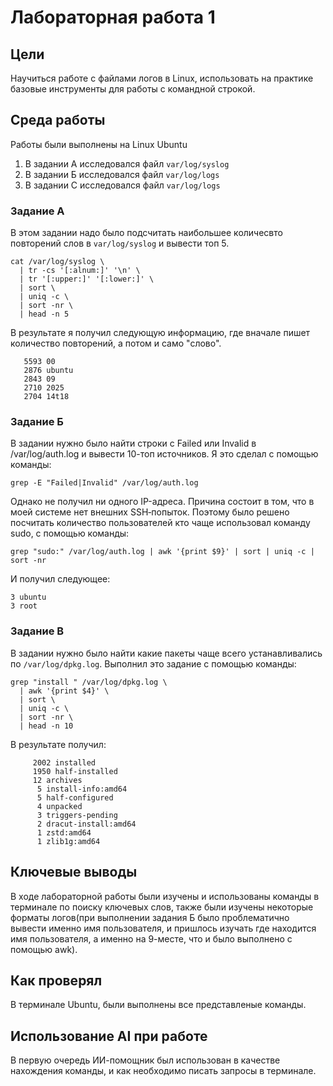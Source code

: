 # Лабораторная работа 1
## Цели
Научиться работе с файлами логов в Linux, 
использовать на практике базовые инструменты для работы с командной строкой.
## Среда работы
Работы были выполнены на Linux Ubuntu
1. В задании А исследовался файл `var/log/syslog`
2. В задании Б исследовался файл `var/log/logs`
3. В задании С исследовался файл `var/log/logs`
### Задание А
В этом задании надо было подсчитать наибольшее количесвто повторений слов в `var/log/syslog`
и вывести топ 5. 
```
cat /var/log/syslog \
  | tr -cs '[:alnum:]' '\n' \
  | tr '[:upper:]' '[:lower:]' \
  | sort \
  | uniq -c \
  | sort -nr \
  | head -n 5
```
В результате я получил следующую информацию, где вначале пишет количество повторений,
а потом и само "слово".
```
   5593 00
   2876 ubuntu
   2843 09
   2710 2025
   2704 14t18
```
### Задание Б
В задании нужно было найти строки с Failed или Invalid в /var/log/auth.log и вывести 10-топ 
источников. Я это сделал с помощью команды:
```
grep -E "Failed|Invalid" /var/log/auth.log
```
Однако не получил ни одного IP-адреса.
Причина состоит в том, что в моей системe нет внешних SSH‑попыток. 
Поэтому было решено посчитать количество пользователей кто чаще использовал команду sudo,
с помощью команды:
```
grep "sudo:" /var/log/auth.log | awk '{print $9}' | sort | uniq -c | sort -nr
```
И получил следующее:
```
3 ubuntu
3 root
```


### Задание В
В задании нужно было найти какие пакеты чаще всего устанавливались по `/var/log/dpkg.log`.
Выполнил это задание с помощью команды:
```
grep "install " /var/log/dpkg.log \
  | awk '{print $4}' \
  | sort \
  | uniq -c \
  | sort -nr \
  | head -n 10
```
В результате получил:
```
     2002 installed
     1950 half-installed
     12 archives
      5 install-info:amd64
      5 half-configured
      4 unpacked
      3 triggers-pending
      2 dracut-install:amd64
      1 zstd:amd64
      1 zlib1g:amd64
```
## Ключевые выводы
В ходе лабораторной работы были изучены и использованы команды в терминале по 
поиску ключевых слов, также были изучены некоторые форматы логов(при выполнении задания 
Б было проблематично вывести именно имя пользователя, и пришлось изучать где находится
имя пользователя, а именно на 9-месте, что и было выполнено с помощью awk).
## Как проверял
В терминале Ubuntu, были выполнены все представленые команды.
## Использование AI при работе
В первую очередь ИИ-помощник был использован в качестве нахождения команды, и как 
необходимо писать запросы в терминале.